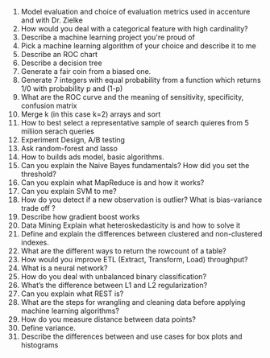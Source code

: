 1. Model evaluation and choice of evaluation metrics used in accenture and with Dr. Zielke
2. How would you deal with a categorical feature with high cardinality?
3. Describe a machine learning project you're proud of
4. Pick a machine learning algorithm of your choice and describe it to me
5. Describe an ROC chart
6. Describe a decision tree
7. Generate a fair coin from a biased one.
8. Generate 7 integers with equal probability from a function which returns 1/0 with probability p and (1-p)
9. What are the ROC curve and the meaning of sensitivity, specificity, confusion matrix  
10. Merge k (in this case k=2) arrays and sort
11. How to best select a representative sample of search quieres from 5 miliion serach queries
12. Experiment Design, A/B testing
13. Ask random-forest and lasso 
14. How to builds ads model, basic algorithms.  
15. Can you explain the Naive Bayes fundamentals? How did you set the threshold?
16. Can you explain what MapReduce is and how it works?  
17. Can you explain SVM to me?
18. How do you detect if a new observation is outlier? What is bias-variance trade off ? 
19. Describe how gradient boost works
20. Data Mining Explain what heteroskedasticity is and how to solve it
21. Define and explain the differences between clustered and non-clustered indexes.
22. What are the different ways to return the rowcount of a table?
23. How would you improve ETL (Extract, Transform, Load) throughput?
24. What is a neural network?
25. How do you deal with unbalanced binary classification?
26. What’s the difference between L1 and L2 regularization?
27. Can you explain what REST is?
28. What are the steps for wrangling and cleaning data before applying machine learning algorithms?
29. How do you measure distance between data points?
30. Define variance.
31. Describe the differences between and use cases for box plots and histograms



